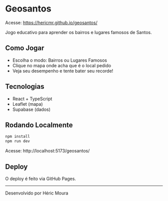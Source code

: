 # Geosantos

Acesse: https://hericmr.github.io/geosantos/

Jogo educativo para aprender os bairros e lugares famosos de Santos.

## Como Jogar
- Escolha o modo: Bairros ou Lugares Famosos
- Clique no mapa onde acha que é o local pedido
- Veja seu desempenho e tente bater seu recorde!

## Tecnologias
- React + TypeScript
- Leaflet (mapa)
- Supabase (dados)

## Rodando Localmente
```bash
npm install
npm run dev
```
Acesse: http://localhost:5173/geosantos/

## Deploy
O deploy é feito via GitHub Pages.

---
Desenvolvido por Héric Moura
